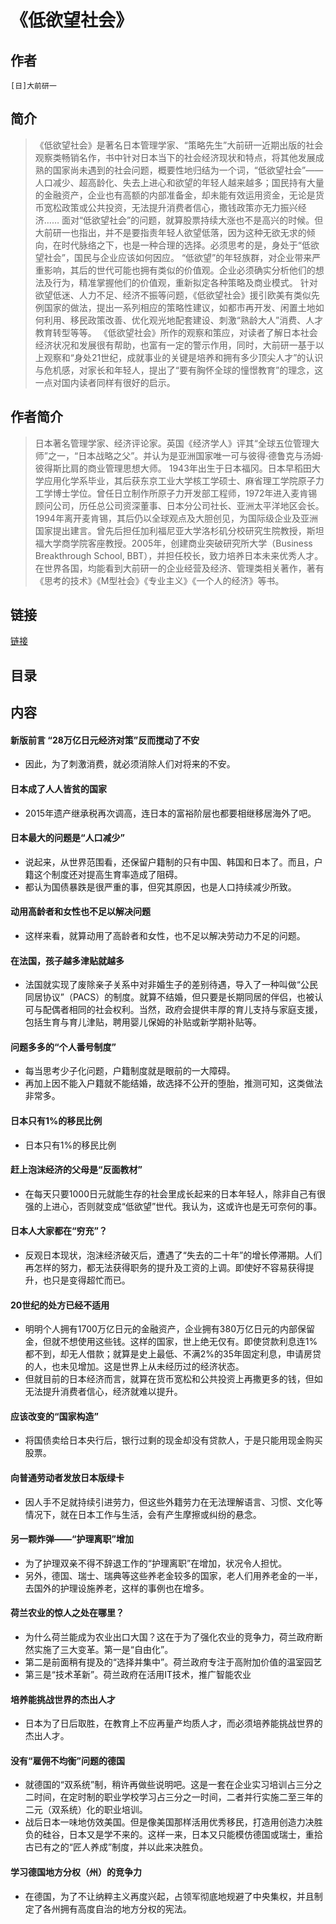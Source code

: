《低欲望社会》
=======================

## 作者
    [日]大前研一 

## 简介
> 《低欲望社会》是著名日本管理学家、“策略先生”大前研一近期出版的社会观察类畅销名作，书中针对日本当下的社会经济现状和特点，将其他发展成熟的国家尚未遇到的社会问题，概要性地归结为一个词，“低欲望社会”——人口减少、超高龄化、失去上进心和欲望的年轻人越来越多；国民持有大量的金融资产，企业也有高额的内部准备金，却未能有效运用资金，无论是货币宽松政策或公共投资，无法提升消费者信心，撒钱政策亦无力振兴经济……
面对“低欲望社会”的问题，就算股票持续大涨也不是高兴的时候。但大前研一也指出，并不是要指责年轻人欲望低落，因为这种无欲无求的倾向，在时代脉络之下，也是一种合理的选择。必须思考的是，身处于“低欲望社会”，国民与企业应该如何因应。
“低欲望”的年轻族群，对企业带来严重影响，其后的世代可能也拥有类似的价值观。企业必须确实分析他们的想法及行为，精准掌握他们的价值观，重新拟定各种策略及商业模式。
针对欲望低迷、人力不足、经济不振等问题，《低欲望社会》援引欧美有类似先例国家的做法，提出一系列相应的策略性建议，如都市再开发、闲置土地如何利用、移民政策改善、优化观光地配套建设、刺激“熟龄大人”消费、人才教育转型等等。
《低欲望社会》所作的观察和策应，对读者了解日本社会经济状况和发展很有帮助，也富有一定的警示作用，同时，大前研一基于以上观察和“身处21世纪，成就事业的关键是培养和拥有多少顶尖人才”的认识与危机感，对家长和年轻人，提出了“要有胸怀全球的憧憬教育”的理念，这一点对国内读者同样有很好的启示。

## 作者简介
> 日本著名管理学家、经济评论家。英国《经济学人》评其“全球五位管理大师”之一，“日本战略之父”。并认为是亚洲国家唯一可与彼得‧德鲁克与汤姆‧彼得斯比肩的商业管理思想大师。
1943年出生于日本福冈。日本早稻田大学应用化学系毕业，其后获东京工业大学核工学硕士、麻省理工学院原子力工学博士学位。曾任日立制作所原子力开发部工程师，1972年进入麦肯锡顾问公司，历任总公司资深董事、日本分公司社长、亚洲太平洋地区会长。1994年离开麦肯锡，其后仍以全球观点及大胆创见，为国际级企业及亚洲国家提出建言。曾先后担任加利福尼亚大学洛杉矶分校研究生院教授，斯坦福大学商学院客座教授。2005年，创建商业突破研究所大学（Business Breakthrough School, BBT），并担任校长，致力培养日本未来优秀人才。
在世界各国，均能看到大前研一的企业经营及经济、管理类相关著作，著有《思考的技术》《M型社会》《专业主义》《一个人的经济》等书。


## 链接
[链接](https://book.douban.com/subject/30296200/)

## 目录

## 内容

#### 新版前言 “28万亿日元经济对策”反而搅动了不安
* 因此，为了刺激消费，就必须消除人们对将来的不安。

#### 日本成了人人皆贫的国家
* 2015年遗产继承税再次调高，连日本的富裕阶层也都要相继移居海外了吧。

#### 日本最大的问题是“人口减少”
* 说起来，从世界范围看，还保留户籍制的只有中国、韩国和日本了。而且，户籍这个制度还对提高生育率造成了阻碍。
* 都认为国债暴跌是很严重的事，但究其原因，也是人口持续减少所致。

#### 动用高龄者和女性也不足以解决问题
* 这样来看，就算动用了高龄者和女性，也不足以解决劳动力不足的问题。

#### 在法国，孩子越多津贴就越多
* 法国就实现了废除亲子关系中对非婚生子的差别待遇，导入了一种叫做“公民同居协议”（PACS）的制度。就算不结婚，但只要是长期同居的伴侣，也被认可与配偶者相同的社会权利。当然，政府会提供丰厚的育儿支持与家庭支援，包括生育与育儿津贴，聘用婴儿保姆的补贴或新学期补贴等。

#### 问题多多的“个人番号制度”
* 每当思考少子化问题，户籍制度就是眼前的一大障碍。
* 再加上因不能入户籍就不能结婚，故选择不公开的堕胎，推测可知，这类做法非常多。

#### 日本只有1%的移民比例
* 日本只有1%的移民比例

#### 赶上泡沫经济的父母是“反面教材”
* 在每天只要1000日元就能生存的社会里成长起来的日本年轻人，除非自己有很强的上进心，否则就变成“低欲望”世代。我认为，这或许也是无可奈何的事。

#### 日本人大家都在“穷充”？
* 反观日本现状，泡沫经济破灭后，遭遇了“失去的二十年”的增长停滞期。人们再怎样的努力，都无法获得职务的提升及工资的上调。即使好不容易获得提升，也只是变得超忙而已。

#### 20世纪的处方已经不适用
* 明明个人拥有1700万亿日元的金融资产，企业拥有380万亿日元的内部保留金，但就不想使用这些钱。这样的国家，世上绝无仅有。即使贷款利息连1%都不到，却无人借款；就算是史上最低、不满2%的35年固定利息，申请房贷的人，也未见增加。这是世界上从未经历过的经济状态。
* 但就目前的日本经济而言，就算在货币宽松和公共投资上再撒更多的钱，但如无法提升消费者信心，经济就难以提升。

#### 应该改变的“国家构造”
* 将国债卖给日本央行后，银行过剩的现金却没有贷款人，于是只能用现金购买股票。

#### 向普通劳动者发放日本版绿卡
* 因人手不足就持续引进劳力，但这些外籍劳力在无法理解语言、习惯、文化等情况下，就在日本工作与生活，会有产生摩擦或纠纷的悬念。

#### 另一颗炸弹——“护理离职”增加
* 为了护理双亲不得不辞退工作的“护理离职”在增加，状况令人担忧。
* 另外，德国、瑞士、瑞典等这些养老金较多的国家，老人们用养老金的一半，去国外的护理设施养老，这样的事例也在增多。

#### 荷兰农业的惊人之处在哪里？
* 为什么荷兰能成为农业出口大国？这在于为了强化农业的竞争力，荷兰政府断然实施了三大变革。第一是“自由化”。
* 第二是前面稍有提及的“选择并集中”。荷兰政府专注于高附加价值的温室园艺
* 第三是“技术革新”。荷兰政府在活用IT技术，推广智能农业

#### 培养能挑战世界的杰出人才
* 日本为了日后取胜，在教育上不应再量产均质人才，而必须培养能挑战世界的杰出人才。

#### 没有“雇佣不均衡”问题的德国
* 就德国的“双系统”制，稍许再做些说明吧。这是一套在企业实习培训占三分之二时间，在定时制的职业学校学习占三分之一时间，二者并行实施二至三年的二元（双系统）化的职业培训。
* 战后日本一味地仿效美国。但是像美国那样活用优秀移民，打造用创造力决胜负的硅谷，日本又是学不来的。这样一来，日本又只能模仿德国或瑞士，重拾古已有之的“匠人养成”制度，并以此来决胜负。

#### 学习德国地方分权（州）的竞争力
* 在德国，为了不让纳粹主义再度兴起，占领军彻底地规避了中央集权，并且制定了各州拥有高度自治的地方分权的宪法。
